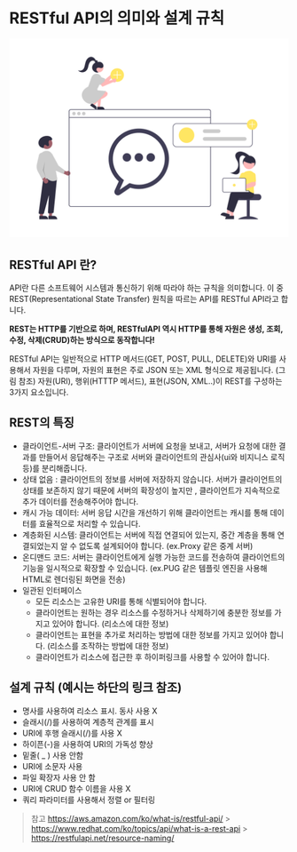 # RESTful API의 의미와 설계 규칙

<div align=center>
    <img src="../assets/main.png" width="800"/>
</div>

## RESTful API 란?

API란 다른 소프트웨어 시스템과 통신하기 위해 따라야 하는 규칙을 의미합니다. 이 중 REST(Representational State Transfer) 원칙을 따르는 API를 RESTful API라고 합니다.

<strong> REST는 HTTP를 기반으로 하며, RESTfulAPI 역시 HTTP를 통해 자원은 생성, 조회, 수정, 삭제(CRUD)하는 방식으로 동작합니다! </strong>

RESTful API는 일반적으로 HTTP 메서드(GET, POST, PULL, DELETE)와 URI를 사용해서 자원을 다루며,
자원의 표현은 주로 JSON 또는 XML 형식으로 제공됩니다. (그림 참조)
자원(URI), 행위(HTTTP 메서드), 표현(JSON, XML..)이 REST를 구성하는 3가지 요소입니다.

## REST의 특징

- 클라이언트-서버 구조: 클라이언트가 서버에 요청을 보내고, 서버가 요청에 대한 결과를 만들어서 응답해주는 구조로 서버와 클라이언트의 관심사(ui와 비지니스 로직 등)를 분리해줍니다.
- 상태 없음 : 클라이언트의 정보를 서버에 저장하지 않습니다. 서버가 클라이언트의 상태를 보존하지 않기 때문에 서버의 확장성이 높지만 , 클라이언트가 지속적으로 추가 데이터를 전송해주어야 합니다.
- 캐시 가능 데이터: 서버 응답 시간을 개선하기 위해 클라이언트는 캐시를 통해 데이터를 효율적으로 처리할 수 있습니다.
- 계층화된 시스템: 클라이언트는 서버에 직접 연결되어 있는지, 중간 계층을 통해 연결되었는지 알 수 없도록 설계되어야 합니다. (ex.Proxy 같은 중계 서버)
- 온디맨드 코드: 서버는 클라이언트에게 실행 가능한 코드를 전송하여 클라이언트의 기능을 일시적으로 확장할 수 있습니다. (ex.PUG 같은 템플릿 엔진을 사용해 HTML로 렌더링된 화면을 전송)
- 일관된 인터페이스
  - 모든 리소스는 고유한 URI를 통해 식별되어야 합니다.
  - 클라이언트는 원하는 경우 리소스를 수정하거나 삭제하기에 충분한 정보를 가지고 있어야 합니다. (리소스에 대한 정보)
  - 클라이언트는 표현을 추가로 처리하는 방법에 대한 정보를 가지고 있어야 합니다. (리소스를 조작하는 방법에 대한 정보)
  - 클라이언트가 리소스에 접근한 후 하이퍼링크를 사용할 수 있어야 합니다.

## 설계 규칙 (예시는 하단의 링크 참조)

- 명사를 사용하여 리소스 표시. 동사 사용 X
- 슬래시(/)를 사용하여 계층적 관계를 표시
- URI에 후행 슬래시(/)를 사용 X
- 하이픈(-)을 사용하여 URI의 가독성 향상
- 밑줄( \_ ) 사용 안함
- URI에 소문자 사용
- 파일 확장자 사용 안 함
- URI에 CRUD 함수 이름을 사용 X
- 쿼리 파라미터를 사용해서 정렬 or 필터링

> 참고
> https://aws.amazon.com/ko/what-is/restful-api/ > https://www.redhat.com/ko/topics/api/what-is-a-rest-api > https://restfulapi.net/resource-naming/
